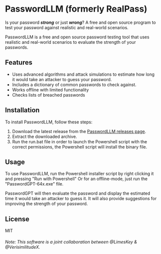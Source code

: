 # PasswordLLM (formerly RealPass)
Is your password **_strong_** or just **_wrong_**? A free and open source program to test your password against realistic and real-world scenarios.

PasswordLLM is a free and open source password testing tool that uses realistic and real-world scenarios to evaluate the strength of your passwords.

## Features

- Uses advanced algorithms and attack simulations to estimate how long it would take an attacker to guess your password.
- Includes a dictionary of common passwords to check against.
- Works offline with limited functionality
- Checks lists of breached passwords

## Installation

To install PasswordLLM, follow these steps:

1. Download the latest release from the [PasswordLLM releases page](https://github.com/VerisimilitudeX/PasswordLLM/releases).
2. Extract the downloaded archive.
3. Run the run.bat file in order to launch the Powershell script with the correct permissions, the Powershell script will install the binary file.

## Usage

To use PasswordLLM, run the Powershell installer script by right clicking it and pressing "Run with Powershell" Or for an offline-mode, just run the "PasswordGPT-64x.exe" file.

PasswordGPT will then evaluate the password and display the estimated time it would take an attacker to guess it. It will also provide suggestions for improving the strength of your password.

## License
MIT

###### Note: This software is a joint collaboration between @LimesKey & @VerisimilitudeX.
